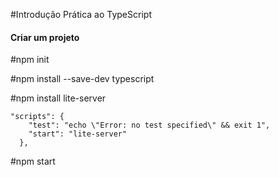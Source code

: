 #Introdução Prática ao TypeScript

#### Criar um projeto

#npm init

#npm install --save-dev typescript

#npm install lite-server

```
"scripts": {
    "test": "echo \"Error: no test specified\" && exit 1",
    "start": "lite-server"
  },
```
#npm start
